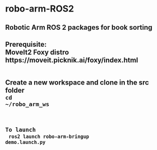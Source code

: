 # robo-arm-ROS2
<h2>Robotic Arm ROS 2 packages for book sorting<h2>

<body>
Prerequisite:<br>
MoveIt2 Foxy distro<br>
https://moveit.picknik.ai/foxy/index.html<br><br>

Create a new workspace and clone in the src folder<br>
<code>cd ~/robo_arm_ws<br>

To launch<br>
<code>ros2 launch robo-arm-bringup demo.launch.py<br>
<body>
